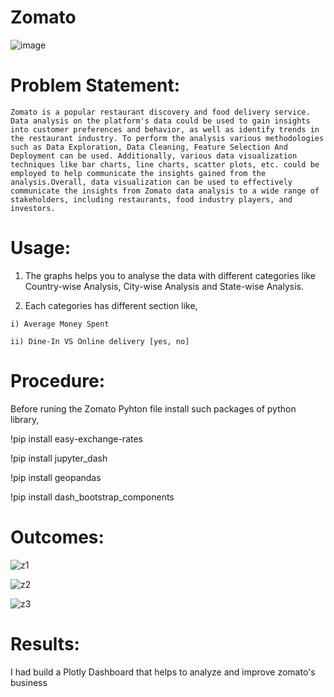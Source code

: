 # Zomato

![image](https://user-images.githubusercontent.com/107666598/218306458-2317d903-98cc-4f23-8679-f138f9e20ab1.png)

# Problem Statement:

    Zomato is a popular restaurant discovery and food delivery service. Data analysis on the platform's data could be used to gain insights into customer preferences and behavior, as well as identify trends in the restaurant industry. To perform the analysis various methodologies such as Data Exploration, Data Cleaning, Feature Selection And Deployment can be used. Additionally, various data visualization techniques like bar charts, line charts, scatter plots, etc. could be employed to help communicate the insights gained from the analysis.Overall, data visualization can be used to effectively communicate the insights from Zomato data analysis to a wide range of stakeholders, including restaurants, food industry players, and investors.

# Usage:

  1. The graphs helps you to analyse the data with different categories like Country-wise Analysis, City-wise Analysis and State-wise Analysis.
  
  2. Each categories has different section like,
  
    i) Average Money Spent
    
    ii) Dine-In VS Online delivery [yes, no]
    
# Procedure:

Before runing the Zomato Pyhton file install such packages of python library,

  !pip install easy-exchange-rates

  !pip install jupyter_dash

  !pip install geopandas

  !pip install dash_bootstrap_components
 
# Outcomes:

![z1](https://user-images.githubusercontent.com/107666598/218306400-c511e2b4-2a53-443b-a433-f249f2ca5552.png)

![z2](https://user-images.githubusercontent.com/107666598/218306406-16297e44-e7f0-4a53-9772-5f80881dc6d8.png)

![z3](https://user-images.githubusercontent.com/107666598/218306415-1935a2f7-e309-4d8a-9580-bffccf3fff56.png)

# Results:
 I had build a Plotly Dashboard that helps to analyze and improve zomato's business



